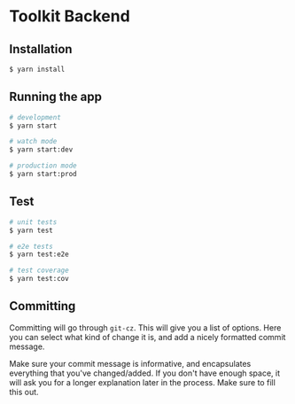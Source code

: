 # Toolkit Backend

## Installation

```bash
$ yarn install
```

## Running the app

```bash
# development
$ yarn start

# watch mode
$ yarn start:dev

# production mode
$ yarn start:prod
```

## Test

```bash
# unit tests
$ yarn test

# e2e tests
$ yarn test:e2e

# test coverage
$ yarn test:cov
```

## Committing

Committing will go through `git-cz`. This will give you a list of options.
Here you can select what kind of change it is, and add a nicely formatted commit message.

Make sure your commit message is informative, and encapsulates everything that you've changed/added.
If you don't have enough space, it will ask you for a longer explanation later in the process. Make sure to fill this out.
